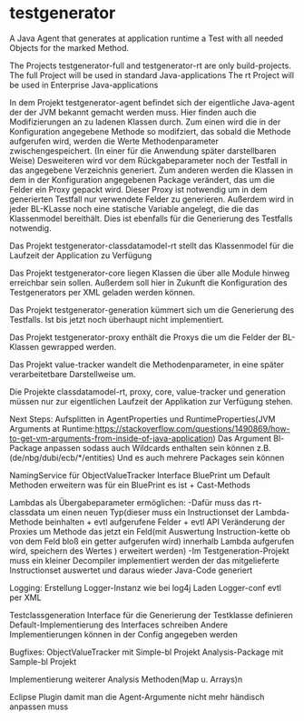 # testgenerator
A Java Agent that generates at application runtime a Test with all needed Objects for the marked Method.

The Projects testgenerator-full and testgenerator-rt are only build-projects.
The full Project will be used in standard Java-applications
The rt Project will be used in Enterprise Java-applications

In dem Projekt testgenerator-agent befindet sich der eigentliche Java-agent der der JVM bekannt gemacht werden muss.
Hier finden auch die Modifizierungen an zu ladenen Klassen durch. Zum einen wird die in der Konfiguration angegebene Methode so modifziert,
das sobald die Methode aufgerufen wird, werden die Werte Methodenparameter zwischengespeichert. 
(In einer für die Anwendung später darstellbaren Weise) 
Desweiteren wird vor dem Rückgabeparameter noch der Testfall in das angegebene Verzeichnis generiert.
Zum anderen werden die Klassen in dem in der Konfiguration angegebenen Package verändert, das um die Felder ein Proxy gepackt wird. 
Dieser Proxy ist notwendig um in dem generierten Testfall nur verwendete Felder zu generieren. 
Außerdem wird in jeder BL-KLasse noch eine statische Variable angelegt, die die das Klassenmodel bereithält. 
Dies ist ebenfalls für die Generierung des Testfalls notwendig.

Das Projekt testgenerator-classdatamodel-rt stellt das Klassenmodel für die Laufzeit der Application zu Verfügung

Das Projekt testgenerator-core liegen Klassen die über alle Module hinweg erreichbar sein sollen. 
Außerdem soll hier in Zukunft die Konfiguration des Testgenerators per XML geladen werden können.

Das Projekt testgenerator-generation kümmert sich um die Generierung des Testfalls. Ist bis jetzt noch überhaupt nicht implementiert.

Das Projekt testgenerator-proxy enthält die Proxys die um die Felder der BL-Klassen gewrapped werden.

Das Projekt value-tracker wandelt die Methodenparameter, in eine später verarbeitetbare Darstellweise um.

Die Projekte classdatamodel-rt, proxy, core, value-tracker und generation müssen nur zur eigentlichen Laufzeit der Applikation zur Verfügung stehen.

Next Steps:
Aufsplitten in AgentProperties und RuntimeProperties(JVM Arguments at Runtime:https://stackoverflow.com/questions/1490869/how-to-get-vm-arguments-from-inside-of-java-application)
Das Argument Bl-Package anpassen sodass auch Wildcards enthalten sein können z.B.(de/nbg/dubi/ecb/*/entities)
Und es auch mehrere Packages sein können

NamingService für ObjectValueTracker
Interface BluePrint um Default Methoden erweitern was für ein BluePrint es ist + Cast-Methods

Lambdas als Übergabeparameter ermöglichen:
-Dafür muss das rt-classdata um einen neuen Typ(dieser muss ein Instructionset der Lambda-Methode beinhalten  + evtl aufgerufene Felder + evtl API Veränderung der Proxies um Methode das jetzt ein Feld(mit Auswertung Instruction-kette ob von dem Feld bloß ein getter aufgerufen wird) innerhalb Lambda aufgerufen wird, speichern des Wertes ) erweitert werden)
-Im Testgeneration-Projekt muss ein kleiner Decompiler implementiert werden der das mitgelieferte Instructionset auswertet und daraus wieder Java-Code generiert

Logging:
Erstellung Logger-Instanz wie bei log4j
Laden Logger-conf evtl per XML

Testclassgeneration
Interface für die Generierung der Testklasse definieren
Default-Implementierung des Interfaces schreiben
Andere Implementierungen können in der Config angegeben werden

Bugfixes:
ObjectValueTracker mit Simple-bl Projekt
Analysis-Package mit Sample-bl Projekt

Implementierung weiterer Analysis Methoden(Map u. Arrays)n

Eclipse Plugin damit man die Agent-Argumente nicht mehr händisch anpassen muss
